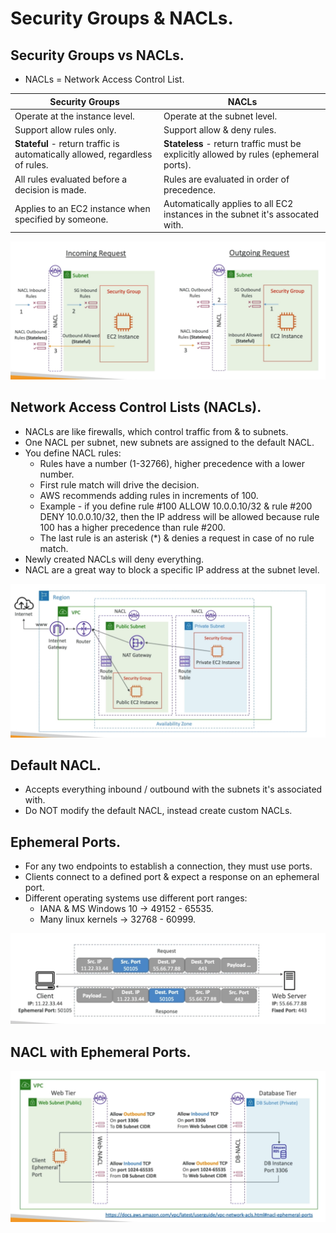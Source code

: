 # **Security Groups & NACLs.**

## **Security Groups vs NACLs.**

* NACLs = Network Access Control List.

| Security Groups  | NACLs  |
|---|---|
| Operate at the instance level.  | Operate at the subnet level.  |
| Support allow rules only.  | Support allow & deny rules.  |
| **Stateful** - return traffic is automatically allowed, regardless of rules.  | **Stateless** - return traffic must be explicitly allowed by rules (ephemeral ports).  |
| All rules evaluated before a decision is made.  | Rules are evaluated in order of precedence.  |
| Applies to an EC2 instance when specified by someone.  | Automatically applies to all EC2 instances in the subnet it's assocated with.  |

<img src='./images/InboundVsOutboundNACL.png'>

## **Network Access Control Lists (NACLs).**

* NACLs are like firewalls, which control traffic from & to subnets.
* One NACL per subnet, new subnets are assigned to the default NACL.
* You define NACL rules:
    * Rules have a number (1-32766), higher precedence with a lower number.
    * First rule match will drive the decision.
    * AWS recommends adding rules in increments of 100.
    * Example - if you define rule #100 ALLOW 10.0.0.10/32 & rule #200 DENY 10.0.0.10/32, then the IP address will be allowed because rule 100 has a higher precedence than rule #200.
    * The last rule is an asterisk (*) & denies a request in case of no rule match.
* Newly created NACLs will deny everything.
* NACL are a great way to block a specific IP address at the subnet level.

<img src='./images/NACLArchitecture.png'>

## **Default NACL.**

* Accepts everything inbound / outbound with the subnets it's associated with.
* Do NOT modify the default NACL, instead create custom NACLs.

## **Ephemeral Ports.**

* For any two endpoints to establish a connection, they must use ports.
* Clients connect to a defined port & expect a response on an ephemeral port.
* Different operating systems use different port ranges:
    * IANA & MS Windows 10 -> 49152 - 65535.
    * Many linux kernels -> 32768 - 60999.

<img src='./images/EphemeralPorts.png'>

## **NACL with Ephemeral Ports.**

<img src='./images/EphemeralPortsDBExample.png'>